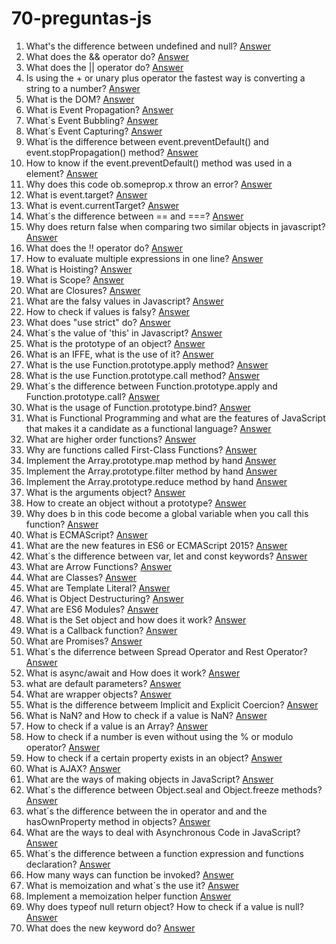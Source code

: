 # 70-preguntas-js

1. What's the difference between undefined and null? [Answer](https://youtu.be/dUqOUQ3TJdY)
2. What does the && operator do? [Answer](https://youtu.be/ewm6Pib_b6Q)  
3. What does the || operator do? [Answer](https://youtu.be/_6cUF3N8PBI)
4. Is using the + or unary plus operator the fastest way is converting a string to a number? [Answer](https://youtu.be/G7iNwtnWflI)
5. What is the DOM? [Answer](https://youtu.be/j9ChJ9VQYxc)
6. What is Event Propagation? [Answer](https://youtu.be/sRFHkKyOrYo)  
7. What´s Event Bubbling? [Answer](https://youtu.be/Y4vYFPy1MjI)  
8. What´s Event Capturing? [Answer](https://youtu.be/kXrXO1HC0hE)  
9. What´is the difference between event.preventDefault() and event.stopPropagation() method? [Answer](https://youtu.be/Dqg0Hr9UyLc)  
10. How to know if the event.preventDefault() method was used in a element? [Answer](https://youtu.be/FSn9KuNry6w) 
11. Why does this code ob.someprop.x throw an error? [Answer](https://youtu.be/nsC0ryYDp3c)
12. What is event.target? [Answer](https://youtu.be/om-gKzg9H7w)  
13. What is event.currentTarget? [Answer](https://youtu.be/S69JasC1VqQ)  
14. What´s the difference between == and ===? [Answer](https://youtu.be/pfKPlHzWHcQ)  
15. Why does return false when comparing two similar objects in javascript? [Answer](https://youtu.be/1GHmtG_VF0s)  
16. What does the !! operator do? [Answer](https://youtu.be/Jl-COAdIumE)
17. How to evaluate multiple expressions in one line? [Answer](https://youtu.be/mXxDIZvJTrY)
18. What is Hoisting? [Answer](https://youtu.be/X84DK7NMFR0)
19. What is Scope? [Answer](https://youtu.be/q-RkTSCTuk8)
20. What are Closures? [Answer](https://youtu.be/4NGk1gq4Z-4)
21. What are the falsy values in Javascript? [Answer](https://youtu.be/O227BKwjMeA)
22. How to check if values is falsy? [Answer](https://youtu.be/46LQcqlEjaM)
23. What does "use strict" do? [Answer](https://youtu.be/mXxDIZvJTrY)
24. What´s the value of 'this' in Javascript? [Answer](https://youtu.be/Tto4As6txkw)
25. What is the prototype of an object? [Answer](https://youtu.be/PhcnOkVoMyE)
26. What is an IFFE, what is the use of it? [Answer](https://youtu.be/QC_2tu5R_ok)
27. What is the use Function.prototype.apply method? [Answer](https://youtu.be/yJsH-HgKBIA)
28. What is the use Function.prototype.call method? [Answer](https://youtu.be/kB_M-RcP0OE)
29. What´s the difference between Function.prototype.apply and Function.prototype.call? [Answer](https://youtu.be/ZQGBKlmop7M)
30. What is the usage of Function.prototype.bind? [Answer](https://youtu.be/3hVhFu-GAp8)
31. What is Functional Programming and what are the features of JavaScript that makes it a candidate as a functional language? [Answer](https://youtu.be/0gD5AHryeQ8)
32. What are higher order functions? [Answer](https://youtu.be/cLPLxzBWCqg)
33. Why are functions called First-Class Functions? [Answer](https://youtu.be/lrgnl06rVok)
34. Implement the Array.prototype.map method by hand [Answer](https://youtu.be/nd9JButJ01c)
35. Implement the Array.prototype.filter method by hand [Answer](https://youtu.be/lu4xUAxKsZU)
36. Implement the Array.prototype.reduce method by hand [Answer](https://youtu.be/wKsR1dtWMu4)
37. What is the arguments object? [Answer](https://youtu.be/SlOErfSw9Ck)
38. How to create an object without a prototype? [Answer](https://youtu.be/sKycLqyHeJs)
39. Why does b in this code become a global variable when you call this function? [Answer](https://youtu.be/O_1j1aO_Hws)
40. What is ECMAScript? [Answer](https://youtu.be/sFfZxDKS5_s)
41. What are the new features in ES6 or ECMAScript 2015? [Answer](https://youtu.be/q4x_Ih8F7JU)
42. What´s the difference between var, let and const keywords? [Answer](https://youtu.be/kI4sx_7h-AU)
43. What are Arrow Functions? [Answer](https://youtu.be/vSaDo_6Y9EU)
44. What are Classes? [Answer](https://youtu.be/CGQw6KVmC0w)
45. What are Template Literal? [Answer](https://youtu.be/HSi59Vbcgck)
46. What is Object Destructuring? [Answer](https://youtu.be/dTZk9yv2Bp0)
47. What are ES6 Modules? [Answer](https://youtu.be/CkXs9R9JMbA)
48. What is the Set object and how does it work? [Answer](https://youtu.be/0rHYrnDCMsc)
49.  What is a Callback function? [Answer](https://youtu.be/8KVT2aViRdQ)
50.  What are Promises? [Answer](https://youtu.be/flCHV-zZGsY)
51.  What´s the diferrence between Spread Operator and Rest Operator? [Answer](https://youtu.be/DPcytjW763c)
52.  What is async/await and How does it work? [Answer](https://youtu.be/go_98w1k_IU)
53.  what are default parameters? [Answer](https://youtu.be/lwtSn8cXHMI)
54.  What are wrapper objects? [Answer](https://youtu.be/VvJbI19r8aM)
55.  What is the difference betweem Implicit and Explicit Coercion? [Answer](https://youtu.be/oT2-MLYyudo)
56.  What is NaN? and How to check if a value is NaN? [Answer](https://youtu.be/v4aJ8lX9luw)
57.  How to check if a value is an Array? [Answer](https://youtu.be/s6jaHWafZ8I)
58.  How to check if a number is even without using the % or modulo operator? [Answer](https://youtu.be/nGv0R71EehE)
59.  How to check if a certain property exists in an object? [Answer](https://youtu.be/5Ln1pqJmONA)
60.  What is AJAX? [Answer](https://youtu.be/ZQcEQWmNj04)
61.  What are the ways of making objects in JavaScript? [Answer](https://youtu.be/nJDHk3VNB8Y)
62.  What´s the difference between Object.seal and Object.freeze methods? [Answer](https://youtu.be/NVZA9A6Zayw)
63.  what´s the difference between the in operator and and the hasOwnProperty method in objects? [Answer](https://youtu.be/CWwLSfLaEP0)
64.  What are the ways to deal with Asynchronous Code in JavaScript? [Answer](https://youtu.be/Jn1fyGNZNG0)
65.  What´s the difference between a function expression and functions declaration? [Answer](https://youtu.be/iDVBhU0DWp8)
66.  How many ways can function be invoked? [Answer](https://youtu.be/W0RlM6Z2Fc4)
67.  What is memoization and what´s the use it? [Answer](https://youtu.be/id31bz0alJY)
68.  Implement a memoization helper function [Answer](https://youtu.be/qHeGeoS4z0g)
69.  Why does typeof null return object? How to check if a value is null? [Answer](https://youtu.be/zeKd7bJo15I)
70.  What does the new keyword do? [Answer](https://youtu.be/TU8BfNxBi8c)
